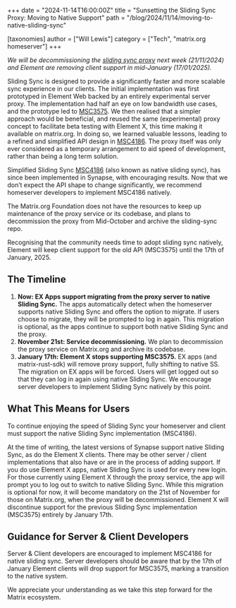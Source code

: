 +++
date = "2024-11-14T16:00:00Z"
title = "Sunsetting the Sliding Sync Proxy: Moving to Native Support"
path = "/blog/2024/11/14/moving-to-native-sliding-sync"

[taxonomies]
author = ["Will Lewis"]
category = ["Tech", "matrix.org homeserver"]
+++

_We will be decommissioning the [sliding sync proxy](https://github.com/matrix-org/matrix-spec-proposals/pull/3575) next week (21/11/2024) and Element are removing client support in mid-January (17/01/2025)._

Sliding Sync is designed to provide a significantly faster and more scalable sync experience in our clients. The initial implementation was first prototyped in Element Web backed by an entirely experimental server proxy. The implementation had half an eye on low bandwidth use cases, and the prototype led to [MSC3575](https://github.com/matrix-org/matrix-spec-proposals/pull/3575). We then realised that a simpler approach would be beneficial, and reused the same (experimental) proxy concept to facilitate beta testing with Element X, this time making it available on matrix.org. In doing so, we learned valuable lessons, leading to a refined and simplified API design in [MSC4186](https://github.com/matrix-org/matrix-spec-proposals/pull/4186). The proxy itself was only ever considered as a temporary arrangement to aid speed of development, rather than being a long term solution.

Simplified Sliding Sync [MSC4186](https://github.com/matrix-org/matrix-spec-proposals/blob/erikj/sss/proposals/4186-simplified-sliding-sync.md) (also known as native sliding sync), has since been implemented in Synapse, with encouraging results. Now that we don’t expect the API shape to change significantly, we recommend homeserver developers to implement MSC4186 natively.

The Matrix.org Foundation does not have the resources to keep up maintenance of the proxy service or its codebase, and plans to decommission the proxy from Mid-October and archive the sliding-sync repo.

Recognising that the community needs time to adopt sliding sync natively, Element will keep client support for the old API (MSC3575) until the 17th of January, 2025. 

<!-- more -->

## The Timeline

1. **Now: EX Apps support migrating from the proxy server to native Sliding Sync.** The apps automatically detect when the homeserver supports native Sliding Sync and offers the option to migrate. If users choose to migrate, they will be prompted to log in again. This migration is optional, as the apps continue to support both native Sliding Sync and the proxy.
2. **November 21st: Service decommissioning.** We plan to decommission the proxy service on Matrix.org and archive its codebase.
3. **January 17th: Element X stops supporting MSC3575.** EX apps (and matrix-rust-sdk) will remove proxy support, fully shifting to native SS. The migration on EX apps will be forced. Users will get logged out so that they can log in again using native Sliding Sync. We encourage server developers to implement Sliding Sync natively by this point.

## What This Means for Users

To continue enjoying the speed of Sliding Sync your homeserver and client must support the native Sliding Sync implementation (MSC4186). 

At the time of writing, the latest versions of Synapse support native Sliding Sync, as do the Element X clients. There may be other server / client implementations that also have or are in the process of adding support.
If you do use Element X apps, native Sliding Sync is used for every new login. For those currently using Element X through the proxy service, the app will prompt you to log out to switch to native Sliding Sync. While this migration is optional for now, it will become mandatory on the 21st of November for those on Matrix.org, when the proxy will be decommissioned. 
Element X will discontinue support for the previous Sliding Sync implementation (MSC3575) entirely by January 17th.

## Guidance for Server & Client Developers

Server & Client developers are encouraged to implement MSC4186 for native sliding sync. Server developers should be aware that by the 17th of January Element clients will drop support for MSC3575, marking a transition to the native system.

We appreciate your understanding as we take this step forward for the Matrix ecosystem.
